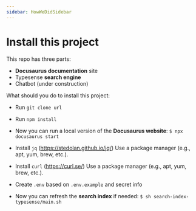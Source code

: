 ```yaml
---
sidebar: HowWeDidSidebar
---
```


# Install this project

This repo has three parts:
* **Docusaurus documentation** site
* Typesense **search engine**
* Chatbot (under construction)

What should you do to install this project:

* Run `git clone url`

* Run `npm install`

* Now you can run a local version of the **Docusaurus website**:
`$ npx docusaurus start`

* Install `jq` (https://stedolan.github.io/jq/)
Use a package manager (e.g., apt, yum, brew, etc.).

* Install `curl` (https://curl.se/)
Use a package manager (e.g., apt, yum, brew, etc.).

* Create `.env` based on `.env.example` and secret info

* Now you can refresh the **search index** if needed:
`$ sh search-index-typesense/main.sh`



